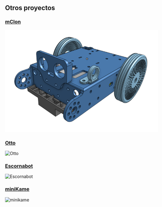 ## Otros proyectos

### [mClon](./mClon.md)

![mClon](../images/mClon-3D.png)

### [Otto](http://www.ottodiy.com/)

![Otto](https://www.sensorae.com/2970-large_default/robot-otto-kit-montaje-arduino-robotica.jpg)

### [Escornabot](http://escornabot.com/web/es)

![Escornabot](https://www.micro-log.com/5358-large_default/escornabot.jpg)

### [miniKame](https://github.com/JavierIH/miniKame)


![minikame](https://k62.kn3.net/taringa/F/7/9/B/3/1/49F.gif)
